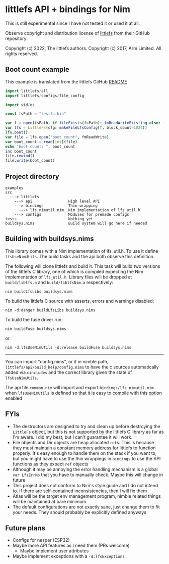 # littlefs API + bindings for Nim

This is still experimental since I have not tested it or used it at all.

Observe copyright and distribution license of [littlefs](https://github.com/littlefs-project/littlefs) 
from their GitHub repository:

Copyright (c) 2022, The littlefs authors.
Copyright (c) 2017, Arm Limited. All rights reserved.

## Boot count example
This example is translated from the littlefs GitHub [README](https://github.com/littlefs-project/littlefs/blob/master/README.md)

```nim
import littlefs/all
import littlefs/configs/file_config

import std/os

const fsPath = "testfs.bin"

var f = open(fsPath, if fileExists(fsPath): fmReadWriteExisting else: fmReadWrite)
var lfs = LittleFs(cfg: makeFileLfsConfig(f, block_count=1024))
lfs.boot()
var file = lfs.open("boot_count", fmReadWrite)
var boot_count = read[int](file)
echo "boot count: ", boot_count
inc boot_count
file.rewind()
file.write(boot_count)
```

## Project directory
```
examples
src
  ---> littlefs
    ---> api                High level API
    ---> bindings           Thin wrapping
      ---> lfs_nimutil.nim  Nim implementation of lfs_util.h
    ---> configs            Modules for premade configs
tests                       Nothing yet
buildsys.nims               Build system will go here if needed
```

## Building with buildsys.nims
This library comes with a Nim implementation of lfs_util.h. To use it define `lfsUseNimUtils`. The build tasks
and the api both observe this definition.

The following will clone littlefs and build it. This task will build two versions of the littlefs C library, 
one of which is compiled expecting the Nim implementation of `lfs_util.h`. Library files will be dropped at
`build/liblfs.a` and `build/liblfsNim.a` respectively:

`nim buildLfsLibs buildsys.nims`

To build the littlefs C source with asserts, errors and warnings disabled:

`nim -d:danger buildLfsLibs buildsys.nims`

To build the fuse driver run:

`nim buildFuse buildsys.nims`

or

`nim -d:lfsUseNimUtils -d:release buildFuse buildsys.nims`

---

You can import "config.nims", or if in nimble path, `littlefs/api/build_help/config.nims` to have the c sources automatically added via `cincludes` and the correct library given the state of
`lfsUseNimUtils`.

The api file `common.nim` will import and export `bindings/lfs_nimutil.nim` when `lfsUseNimUtils` is defined so that it is easy to 
compile with this option enabled

## FYIs
- The destructors are designed to try and clean up before destroying the `LittleFs` object, but this 
is not supported by the littlefs C library as far as I'm aware. I did my best, but I can't guarantee it will work.
- File objects and Dir objects are heap allocated `ref`s. This is because they must maintain a constant memory address for
littlefs to function properly. It's easy enough to handle them on the stack if you want to, but you might have to use the thin wrappings in `bindings`
to use the API functions as they expect `ref` objects
- Although it may be annoying the error handling mechanism is a global `var LfsErrNo` that you have to manually check. Maybe this will change in future
- This project does not conform to Nim's style guide and I do not intend to. If there are self-contained inconsistencies, then I will fix them
- Atlas will be the target env management program, nimble related things will be maintained at bare minimum
- The default configurations are not exactly sane, just change them to fit your needs. They should probably be explicitly defined anyways

## Future plans
- Configs for nesper (ESP32)
- Maybe more API features as I need them (PRs welcome)
    - Maybe implement user attributes
- Maybe implement exceptions with a `-d:lfsExceptions`
